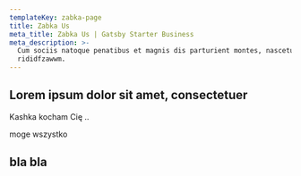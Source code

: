 ```yaml
---
templateKey: zabka-page
title: Zabka Us
meta_title: Zabka Us | Gatsby Starter Business
meta_description: >-
  Cum sociis natoque penatibus et magnis dis parturient montes, nascetur
  rididfzawwm.
---
```

## Lorem ipsum dolor sit amet, consectetuer

Kashka kocham Cię ..

moge wszystko

## **bla bla**
